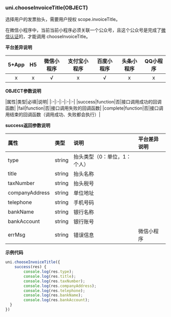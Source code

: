 ### uni.chooseInvoiceTitle(OBJECT)

选择用户的发票抬头，需要用户授权 scope.invoiceTitle。

在微信小程序中，当前当前小程序必须关联一个公众号，且这个公众号是完成了[微信认证](https://mp.weixin.qq.com/wiki?t=resource/res_main&id=mp1496554031_RD4xe)的，才能调用 chooseInvoiceTitle。

**平台差异说明**

|5+App|H5|微信小程序|支付宝小程序|百度小程序|头条小程序|QQ小程序|
|:-:|:-:|:-:|:-:|:-:|:-:|:-:|
|x|x|√|x|√|x|x|
 
**OBJECT参数说明**

|属性|类型|必填|说明|
|:-|:-|:-|:-|:-|
|success|function|否|接口调用成功的回调函数|
|fail|function|否|接口调用失败的回调函数|
|complete|function|否|接口调用结束的回调函数（调用成功、失败都会执行）|

**success返回参数说明**

|属性|类型|说明|平台差异说明|
|:-|:-|:-|:-|
|type|string|抬头类型（0：单位，1：个人）||
|title|string|抬头名称||
|taxNumber|string|抬头税号||
|companyAddress|string|单位地址||
|telephone|string|手机号码||
|bankName|string|银行名称||
|bankAccount|string|银行账号||
|errMsg|string|错误信息|微信小程序|

**示例代码**

```js
uni.chooseInvoiceTitle({
    success(res) {
        console.log(res.type);
        console.log(res.title);
        console.log(res.taxNumber);
        console.log(res.companyAddress);
        console.log(res.telephone);
        console.log(res.bankName);
        console.log(res.bankAccount);
  }
})
```